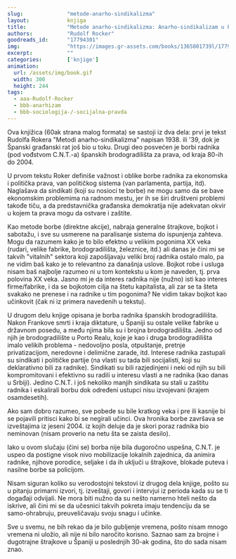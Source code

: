 ```yaml
---
slug:              "metode-anarho-sindikalizma"
layout:            knjiga
title:             "Metode anarho-sindikalizma: Anarho-sindikalizam u Porto Realu"
authors:           "Rudolf Rocker"
goodreads_id:      "17794301"
img:               "https://images.gr-assets.com/books/1365801739l/17794301.jpg"
excerpt:           ""
categories:        ['knjige']
animation:
  url: /assets/img/book.gif
  width: 300
  height: 244
tags:
  - aaa-Rudolf-Rocker
  - bbb-anarhizam
  - bbb-sociologija-/-socijalna-pravda
---
```


Ova knjižica (60ak strana malog formata) se sastoji iz dva dela: prvi je tekst Rudolfa Rokera "Metodi 
anarho-sindikalizma" napisan 1938. ili '39, dok je Španski građanski rat još bio u toku. Drugi deo posvećen je borbi 
radnika (pod vođstvom C.N.T.-a) španskih brodogradilišta za prava, od kraja 80-ih do 2004.

U prvom tekstu Roker definiše važnost i oblike borbe radnika za ekonomska i politička prava, van političkog 
sistema (van parlamenta, partija, itd). Naglašava da sindikati (koji su nosioci te borbe) ne mogu samo da se bave 
ekonomskim problemima na radnom mestu, jer ih se širi društveni problemi takođe tiču, a da predstavnička građanska 
demokratija nije adekvatan okvir u kojem ta prava mogu da ostvare i zaštite.

Kao metode borbe (direktne akcije), nabraja generalne štrajkove, bojkot i sabotažu, i sve su usmerene na paralisanje 
sistema do ispunjenja zahteva. Mogu da razumem kako je to bilo efektno u velikim pogonima XX veka (rudari, velike 
fabrike, brodogradilišta, železnice, itd.) ali danas je čini mi se takvih "vitalnih" sektora koji zapošljavaju veliki 
broj radnika ostalo malo, pa ne vidim baš kako je to relevantno za današnja uslove. Bojkot robe i usluga nisam baš 
najbolje razumeo ni u tom kontekstu u kom je naveden, tj. prva polovina XX veka. Jasno mi je da interes radnika 
nije (nužno) isti kao interes firme/fabrike, i da se bojkotom cilja na štetu kapitalista, ali zar se ta šteta svakako 
ne prenese i na radnike u tim pogonima? Ne vidim takav bojkot kao učinkovit (čak ni iz primera navedenih u tekstu).


U drugom delu knjige opisana je borba radnika španskih brodogradilišta. Nakon Frankove smrti i kraja diktature, u 
Španiji su ostale velike fabrike u državnom posedu, a među njima bila su i brojna brodogradilišta. Jedno od njih je 
brodogradilište u Porto Realu, koje je kao i druga brodogradilišta imalo velikih problema - nedovoljno posla, 
otpuštanje, pretnje privatizacijom, neredovne i delimične zarade, itd. Interese radnika zastupali su sindikati i 
političke partije (na vlasti su tada bili socijalisti, koji su deklarativno bili za radnike). Sindikati su bili 
razjedinjeni i neki od njih su bili kompromitovani i efektivno su radili u interesu vlasti a ne radnika (kao danas u 
Srbiji). Jedino C.N.T. i još nekoliko manjih sindikata su stali u zaštitu radnika i eskalirali borbu dok određeni 
ustupci nisu izvojevani (krajem osamdesetih).

Ako sam dobro razumeo, sve pobede su bile kratkog veka i pre ili kasnije bi se pojavili pritisci kako bi se negirali 
učinci. Ova hronika borbe završava se izveštajima iz jeseni 2004. iz kojih deluje da je skori poraz radnika bio 
neminovan (nisam proverio na netu šta se zaista desilo).

Iako u ovom slučaju (čini se) borba nije bila dugoročno uspešna, C.N.T. je uspeo da postigne visok nivo mobilizacije 
lokalnih zajednica, da animira radnike, njihove porodice, seljake i da ih uključi u štrajkove, blokade puteva i nasilne 
borbe sa policijom.

Nisam siguran koliko su verodostojni tekstovi iz drugog dela knjige, pošto su u pitanju primarni izvori, tj. izveštaji, 
govori i intervjui iz perioda kada su se ti događaji odvijali. Ne mora biti nužno da su nešto namerno hteli nešto da 
iskrive, ali čini mi se da učesnici takvih pokreta imaju tendenciju da se samo-ohrabruju, preuveličavaju svoju snagu i 
učinke.

Sve u svemu, ne bih rekao da je bilo gubljenje vremena, pošto nisam mnogo vremena ni uložio, ali nije ni bilo naročito 
korisno. Saznao sam za brojne i dugotrajne štrajkove u Španiji u poslednjih 30-ak godina, što do sada nisam znao.